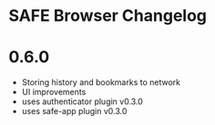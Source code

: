 # SAFE Browser Changelog

# 0.6.0

- Storing history and bookmarks to network
- UI improvements
- uses authenticator plugin v0.3.0
- uses safe-app plugin v0.3.0
